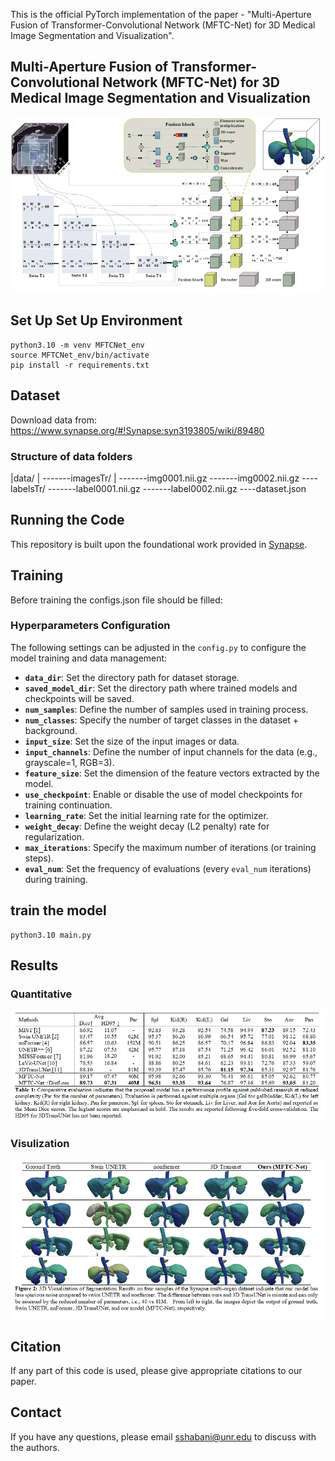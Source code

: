 
This is the official PyTorch implementation of the paper - "Multi-Aperture Fusion of Transformer-Convolutional Network (MFTC-Net) for 3D Medical Image Segmentation and Visualization".

## Multi-Aperture Fusion of Transformer-Convolutional Network (MFTC-Net) for 3D Medical Image Segmentation and Visualization

![](diagram/framework.png)

## Set Up Set Up Environment
```
python3.10 -m venv MFTCNet_env 
source MFTCNet_env/bin/activate 
pip install -r requirements.txt
```

## Dataset

Download data from: https://www.synapse.org/#!Synapse:syn3193805/wiki/89480

### Structure of data folders 

|data/
|&nbsp;-------imagesTr/
|&nbsp;-------img0001.nii.gz
-------img0002.nii.gz
----labelsTr/
-------label0001.nii.gz
-------label0002.nii.gz
----dataset.json



## Running the Code

This repository is built upon the foundational work provided in [Synapse](https://github.com/LeonidAlekseev/Swin-UNETR). 


## Training

Before training the configs.json file should be filled:

### Hyperparameters Configuration
The following settings can be adjusted in the `config.py` to configure the model training and data management:

- **`data_dir`**: Set the directory path for dataset storage.
- **`saved_model_dir`**: Set the directory path where trained models and checkpoints will be saved.
- **`num_samples`**: Define the number of samples used in training process.
- **`num_classes`**: Specify the number of target classes in the dataset + background.
- **`input_size`**: Set the size of the input images or data.
- **`input_channels`**: Define the number of input channels for the data (e.g., grayscale=1, RGB=3).
- **`feature_size`**: Set the dimension of the feature vectors extracted by the model.
- **`use_checkpoint`**: Enable or disable the use of model checkpoints for training continuation.
- **`learning_rate`**: Set the initial learning rate for the optimizer.
- **`weight_decay`**: Define the weight decay (L2 penalty) rate for regularization.
- **`max_iterations`**: Specify the maximum number of iterations (or training steps).
- **`eval_num`**: Set the frequency of evaluations (every `eval_num` iterations) during training.


## train the model 

```
python3.10 main.py  
```
## Results

### Quantitative
![](diagram/results_num.jpg)


### Visulization 
![](diagram/results_vis.jpg)



## Citation
If any part of this code is used, please give appropriate citations to our paper. <br />

## Contact
If you have any questions, please email sshabani@unr.edu to discuss with the authors. <br />

